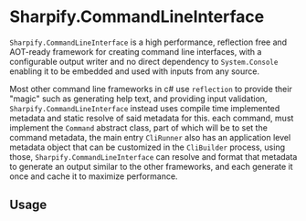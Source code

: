 # Sharpify.CommandLineInterface

`Sharpify.CommandLineInterface` is a high performance, reflection free and AOT-ready framework for creating command line interfaces, with a configurable output writer and no direct dependency to `System.Console` enabling it to be embedded and used with inputs from any source.

Most other command line frameworks in c# use `reflection` to provide their "magic" such as generating help text, and providing input validation, `Sharpify.CommandLineInterface` instead uses compile time implemented metadata and static resolve of said metadata for this. each command, must implement the `Command` abstract class, part of which will be to set the command metadata, the main entry `CliRunner` also has an application level metadata object that can be customized in the `CliBuilder` process, using those, `Sharpify.CommandLineInterface` can resolve and format that metadata to generate an output similar to the other frameworks, and each generate it once and cache it to maximize performance.

## Usage

